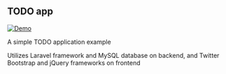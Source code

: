 ## TODO app

[![Demo](http://labs.weberish.com/todo/)](http://labs.weberish.com/todo/)

A simple TODO application example

Utilizes Laravel framework and MySQL database on backend, and Twitter Bootstrap and jQuery frameworks on frontend

